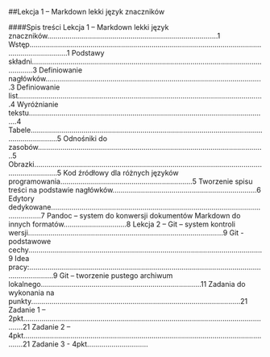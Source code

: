 ##Lekcja 1 – Markdown lekki język znaczników 

####Spis treści
  Lekcja 1 – Markdown lekki język znaczników....................................................................................1
  Wstęp...............................................................................................................................................1
   Podstawy składni.............................................................................................................................3
   Definiowanie nagłówków...........................................................................................................3
        Definiowanie list.........................................................................................................................4
        Wyróżnianie tekstu......................................................................................................................4
        Tabele..........................................................................................................................................5
        Odnośniki do zasobów................................................................................................................5
        Obrazki........................................................................................................................................5
Kod źródłowy dla różnych języków programowania.................................................................5
Tworzenie spisu treści na podstawie nagłówków.......................................................................6
Edytory dedykowane.......................................................................................................................7
Pandoc – system do konwersji dokumentów Markdown do innych formatów...............................8
Lekcja 2 – Git – system kontroli wersji................................................................................................9
Git - podstawowe cechy...................................................................................................................9
Idea pracy:........................................................................................................................................9
Git – tworzenie pustego archiwum lokalnego...............................................................................11
Zadania do wykonania na punkty.......................................................................................................21
Zadanie 1 – 2pkt............................................................................................................................21
Zadanie 2 – 4pkt............................................................................................................................21
Zadanie 3 - 4pkt..............................
